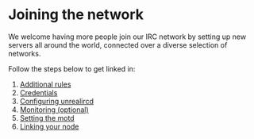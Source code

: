 Joining the network
===================

We welcome having more people join our IRC network by setting up new servers all around the
world, connected over a diverse selection of networks.

Follow the steps below to get linked in:

1. [Additional rules](../config/peering)
2. [Credentials](../config/credentials)
2. [Configuring unrealircd](../config/daemon)
4. [Monitoring (optional)](../config/monitoring)
3. [Setting the motd](../config/motd)
3. [Linking your node](../config/linking)
